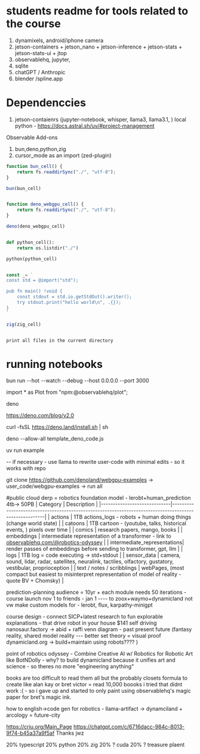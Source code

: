 
# students readme for tools related to the course
1. dynamixels, android/iphone camera
2. jetson-containers + jetson_nano + jetson-inference + jetson-stats + jetson-stats-ui + jtop
3. observablehq, jupyter, 
4. sqlite
5. chatGPT / Anthropic
6. blender /spline.app

# Dependenccies
1. jetson-contaienrs (jupyter-notebook, whisper, llama3, llama3.1, )
local python - https://docs.astral.sh/uv/#project-management

Observable Add-ons
1. bun,deno,python,zig
2. cursor_mode as an import (zed-plugin)


```js
function bun_cell() {
    return fs.readdirSync("./", "utf-8");
}

bun(bun_cell)
```

```js

function deno_webgpu_cell() {
    return fs.readdirSync("./", "utf-8");
}

deno(deno_webgpu_cell)
```


```python

def python_cell():
    return os.listdir("./")

python(python_cell)
```

```js

const _= `
const std = @import("std");

pub fn main() !void {
    const stdout = std.io.getStdOut().writer();
    try stdout.print("hello world\n", .{});
}
`

zig(zig_cell)
```




```english_code_gen

print all files in the current directory
```




# running notebooks 
bun run --hot --watch --debug --host 0.0.0.0 --port 3000

import * as Plot from "npm:@observablehq/plot";

deno 

https://deno.com/blog/v2.0

curl -fsSL https://deno.land/install.sh | sh



deno --allow-all template_deno_code.js

uv run example 

-- if necessary - use llama to rewrite user-code with minimal edits - so it works with repo


git clone https://github.com/denoland/webgpu-examples -> user_code/webgpu-examples -> run all 



#public cloud 
derp = robotics foundation model - lerobt+human_prediction 4tb-> 50PB 
| Category                    | Description                                                                                           |
|-----------------------------|-------------------------------------------------------------------------------------------------------|
| actions                     | 1TB actions_logs - robots + human doing things (change world state)                                   |
| catoons                     | 1TB cartoon - (youtube, talks, historical events, ) pixels over time                                  |
| comics                      | research papers, mango, books                                                                         |
| embeddings                  | intermediate representation of a transformer - link to [observablehq.com/@robotics-odyssey](https://observablehq.com/@robotics-odyssey/) |
| intermediate_representations| render passes of embeddings before sending to transformer, gpt, llm                                   |
| logs                        | 1TB log = code executing -> std+stdout                                                                |
| sensor_data                 | camera, sound, lidar, radar, satellites, neuralink, tactiles, olfactory, gustatory, vestibular, proprioception |
| text / notes / scribblings  | webPages, (most compact but easiest to misinterpret representation of model of reality - quote BV + Chomsky) |



prediction-planning
audience = 10yr +
each module needs 50 iterations - course launch nov 1 to friends - jan 1 ---- to zoox+waymo+dynamicland not vw
make custom models for - lerobt, flux, karpathy-minigpt

course design - connect SICP+latest research to fun explorable explanations - that drive robot in your house
$141 self driving nanosaur.factory -> abid + raffi
venn diagram - past present future (fantasy reality, shared model reality --- better set theory = visual proof dynamicland.org -> build+maintain using robots???? )

point of robotics odyssey - Combine Creative AI w/ Robotics for Robotic Art like BotNDolly - why? to build dynamicland because it unifies art and science - so theres no more "engineering anything"

books are too difficult to read them all
but the probably closets formula to create like alan kay or bret victor = read 10,000 boooks
i tried that didnt work :( - so i gave up and started to only paint using observablehq's magic paper for bret's magic ink.

how to english->code gen for robotics - llama-artifact -> dynamciland + arcology = future-city

https://criu.org/Main_Page
https://chatgpt.com/c/6716dacc-984c-8013-9f74-b45a37a9f5af
Thanks jwz

20% typescript 
20% python
20% zig
20% ? cuda
20% ?  treasure plaent